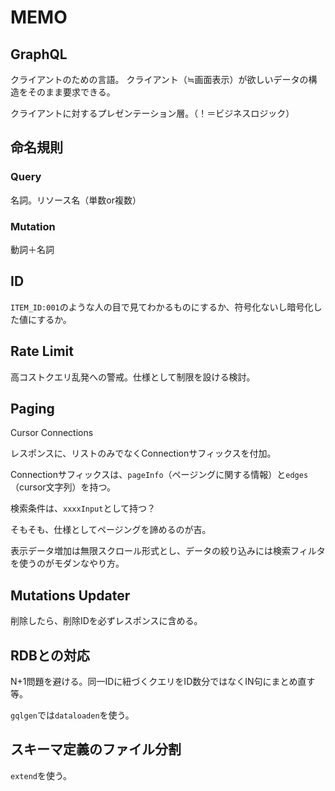 # MEMO

## GraphQL

クライアントのための言語。
クライアント（≒画面表示）が欲しいデータの構造をそのまま要求できる。

クライアントに対するプレゼンテーション層。（！＝ビジネスロジック）

## 命名規則

### Query

名詞。リソース名（単数or複数）

### Mutation

動詞＋名詞

## ID

`ITEM_ID:001`のような人の目で見てわかるものにするか、符号化ないし暗号化した値にするか。

## Rate Limit

高コストクエリ乱発への警戒。仕様として制限を設ける検討。

## Paging

Cursor Connections

レスポンスに、リストのみでなくConnectionサフィックスを付加。

Connectionサフィックスは、`pageInfo`（ページングに関する情報）と`edges`（cursor文字列）を持つ。

検索条件は、`xxxxInput`として持つ？

そもそも、仕様としてページングを諦めるのが吉。

表示データ増加は無限スクロール形式とし、データの絞り込みには検索フィルタを使うのがモダンなやり方。

## Mutations Updater

削除したら、削除IDを必ずレスポンスに含める。

## RDBとの対応

N+1問題を避ける。同一IDに紐づくクエリをID数分ではなくIN句にまとめ直す等。

`gqlgen`では`dataloaden`を使う。

## スキーマ定義のファイル分割

`extend`を使う。
